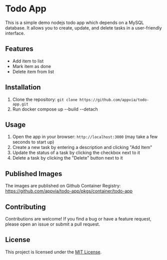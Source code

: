 # Todo App

This is a simple demo nodejs todo app which depends on a MySQL database. It allows you to create, update, and delete tasks in a user-friendly interface.

## Features

- Add item to list
- Mark item as done
- Delete item from list

## Installation

1. Clone the repository: `git clone https://github.com/appvia/todo-app.git`
2. Run docker compose up --build --detach

## Usage

1. Open the app in your browser: `http://localhost:3000` (may take a few seconds to start up)
2. Create a new task by entering a description and clicking "Add Item"
3. Update the status of a task by clicking the checkbox next to it
4. Delete a task by clicking the "Delete" button next to it

## Published Images

The images are published on Github Container Registry: https://github.com/appvia/todo-app/pkgs/container/todo-app

## Contributing

Contributions are welcome! If you find a bug or have a feature request, please open an issue or submit a pull request.

## License

This project is licensed under the [MIT License](LICENSE).
